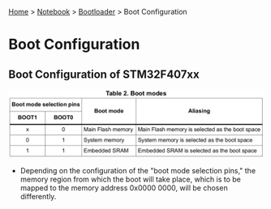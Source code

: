 <a href="../../">Home</a> > <a href="../notebook">Notebook</a> > <a href="./">Bootloader</a> > Boot Configuration

# Boot Configuration



## Boot Configuration of STM32F407xx



<img src="./img/boot-modes.png" alt="boot-modes" width="800">



* Depending on the configuration of the "boot mode selection pins," the memory region from which the boot will take place, which is to be mapped to the memory address 0x0000 0000, will be chosen differently.
